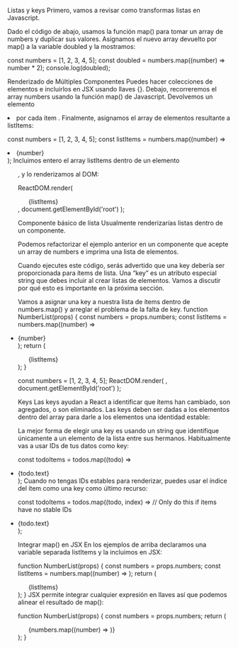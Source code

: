 Listas y keys
Primero, vamos a revisar como transformas listas en Javascript.

Dado el código de abajo, usamos la función map() para tomar un array de numbers y duplicar sus valores. Asignamos el nuevo array devuelto por map() a la variable doubled y la mostramos:

const numbers = [1, 2, 3, 4, 5];
const doubled = numbers.map((number) => number * 2);
console.log(doubled);

Renderizado de Múltiples Componentes
Puedes hacer colecciones de elementos e incluirlos en JSX usando llaves {}.
Debajo, recorreremos el array numbers usando la función map() de Javascript. Devolvemos un elemento <li> por cada ítem . Finalmente, asignamos el array de elementos resultante a listItems:

const numbers = [1, 2, 3, 4, 5];
const listItems = numbers.map((number) =>
  <li>{number}</li>
);
Incluimos entero el array listItems dentro de un elemento <ul>, y lo renderizamos al DOM:

ReactDOM.render(
  <ul>{listItems}</ul>,
  document.getElementById('root')
);

Componente básico de lista
Usualmente renderizarías listas dentro de un componente.

Podemos refactorizar el ejemplo anterior en un componente que acepte un array de numbers e imprima una lista de elementos.

Cuando ejecutes este código, serás advertido que una key debería ser proporcionada para ítems de lista. Una “key” es un atributo especial string que debes incluir al crear listas de elementos. Vamos a discutir por qué esto es importante en la próxima sección.

Vamos a asignar una key a nuestra lista de ítems dentro de numbers.map() y arreglar el problema de la falta de key.
function NumberList(props) {
  const numbers = props.numbers;
  const listItems = numbers.map((number) =>
    <li key={number.toString()}>
      {number}
    </li>
  );
  return (
    <ul>{listItems}</ul>
  );
}

const numbers = [1, 2, 3, 4, 5];
ReactDOM.render(
  <NumberList numbers={numbers} />,
  document.getElementById('root')
);

Keys
Las keys ayudan a React a identificar que ítems han cambiado, son agregados, o son eliminados. Las keys deben ser dadas a los elementos dentro del array para darle a los elementos una identidad estable:

La mejor forma de elegir una key es usando un string que identifique únicamente a un elemento de la lista entre sus hermanos. Habitualmente vas a usar IDs de tus datos como key:

const todoItems = todos.map((todo) =>
  <li key={todo.id}>
    {todo.text}
  </li>
);
Cuando no tengas IDs estables para renderizar, puedes usar el índice del ítem como una key como último recurso:

const todoItems = todos.map((todo, index) =>
  // Only do this if items have no stable IDs
  <li key={index}>
    {todo.text}
  </li>
);

Integrar map() en JSX
En los ejemplos de arriba declaramos una variable separada listItems y la incluimos en JSX:

function NumberList(props) {
  const numbers = props.numbers;
  const listItems = numbers.map((number) =>
    <ListItem key={number.toString()}
              value={number} />
  );
  return (
    <ul>
      {listItems}
    </ul>
  );
}
JSX permite integrar cualquier expresión en llaves así que podemos alinear el resultado de map():

function NumberList(props) {
  const numbers = props.numbers;
  return (
    <ul>
      {numbers.map((number) =>
        <ListItem key={number.toString()}
                  value={number} />
      )}
    </ul>
  );
}